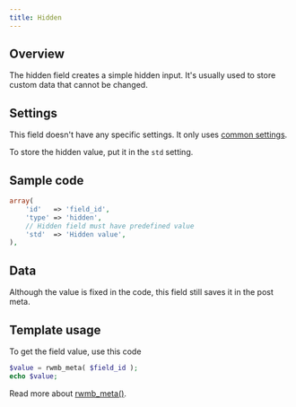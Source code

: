 ```yaml
---
title: Hidden
---
```


## Overview

The hidden field creates a simple hidden input. It's usually used to store custom data that cannot be changed.

## Settings

This field doesn't have any specific settings. It only uses [common settings](/field-settings/).

To store the hidden value, put it in the `std` setting.

## Sample code

```php
array(
    'id'   => 'field_id',
    'type' => 'hidden',
    // Hidden field must have predefined value
    'std'  => 'Hidden value',
),
```

## Data

Although the value is fixed in the code, this field still saves it in the post meta.

## Template usage

To get the field value, use this code

```php
$value = rwmb_meta( $field_id );
echo $value;
```

Read more about [rwmb_meta()](/functions/rwmb-meta/).